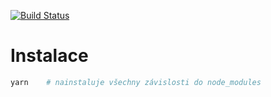 [![Build Status](https://jenkins.iotplatforma.cloud/buildStatus/icon?job=IOT+multi%2Frebuild-v3)](https://jenkins.iotplatforma.cloud/job/IOT%20multi/job/rebuild-v3/)

# Instalace
```bash
yarn    # nainstaluje všechny závislosti do node_modules
```

